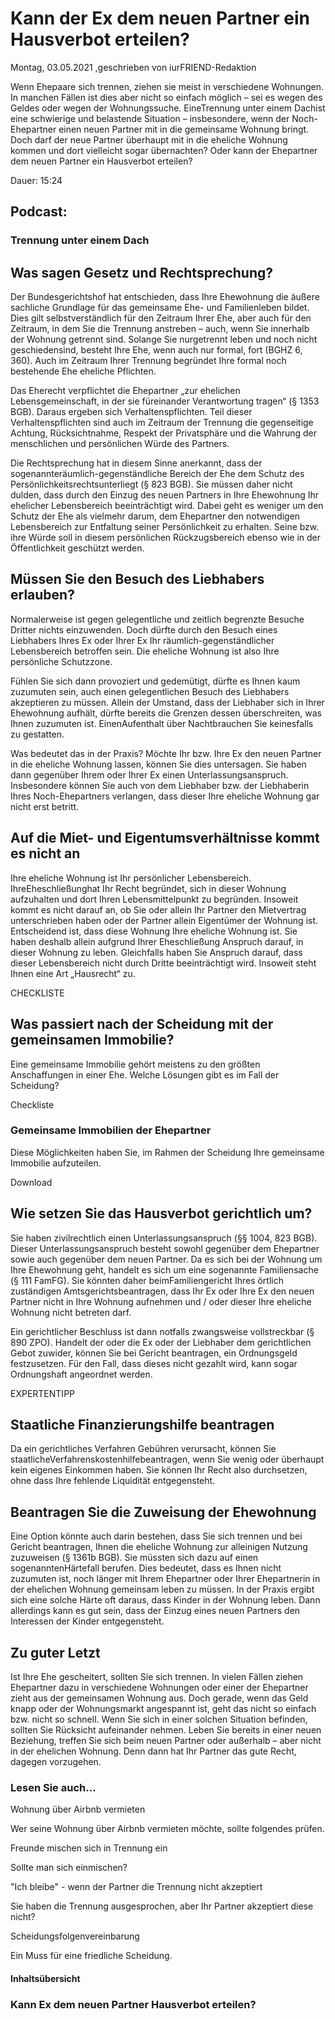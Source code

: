 # Kann der Ex dem neuen Partner ein Hausverbot erteilen?

Montag, 03.05.2021 ,geschrieben von iurFRIEND-Redaktion

Wenn Ehepaare sich trennen, ziehen sie meist in verschiedene Wohnungen. In manchen Fällen ist dies aber nicht so einfach möglich – sei es wegen des Geldes oder wegen der Wohnungssuche. EineTrennung unter einem Dachist eine schwierige und belastende Situation – insbesondere, wenn der Noch-Ehepartner einen neuen Partner mit in die gemeinsame Wohnung bringt. Doch darf der neue Partner überhaupt mit in die eheliche Wohnung kommen und dort vielleicht sogar übernachten? Oder kann der Ehepartner dem neuen Partner ein Hausverbot erteilen?

Dauer: 15:24

## Podcast:

### Trennung unter einem Dach

## Was sagen Gesetz und Rechtsprechung?

Der Bundesgerichtshof hat entschieden, dass Ihre Ehewohnung die äußere sachliche Grundlage für das gemeinsame Ehe- und Familienleben bildet. Dies gilt selbstverständlich für den Zeitraum Ihrer Ehe, aber auch für den Zeitraum, in dem Sie die Trennung anstreben – auch, wenn Sie innerhalb der Wohnung getrennt sind. Solange Sie nurgetrennt leben und noch nicht geschiedensind, besteht Ihre Ehe, wenn auch nur formal, fort (BGHZ 6, 360). Auch im Zeitraum Ihrer Trennung begründet Ihre formal noch bestehende Ehe eheliche Pflichten.

Das Eherecht verpflichtet die Ehepartner „zur ehelichen Lebensgemeinschaft, in der sie füreinander Verantwortung tragen“ (§ 1353 BGB). Daraus ergeben sich Verhaltenspflichten. Teil dieser Verhaltenspflichten sind auch im Zeitraum der Trennung die gegenseitige Achtung, Rücksichtnahme, Respekt der Privatsphäre und die Wahrung der menschlichen und persönlichen Würde des Partners.

Die Rechtsprechung hat in diesem Sinne anerkannt, dass der sogenannteräumlich-gegenständliche Bereich der Ehe dem Schutz des Persönlichkeitsrechtsunterliegt (§ 823 BGB). Sie müssen daher nicht dulden, dass durch den Einzug des neuen Partners in Ihre Ehewohnung Ihr ehelicher Lebensbereich beeinträchtigt wird. Dabei geht es weniger um den Schutz der Ehe als vielmehr darum, dem Ehepartner den notwendigen Lebensbereich zur Entfaltung seiner Persönlichkeit zu erhalten. Seine bzw. ihre Würde soll in diesem persönlichen Rückzugsbereich ebenso wie in der Öffentlichkeit geschützt werden.

## Müssen Sie den Besuch des Liebhabers erlauben?

Normalerweise ist gegen gelegentliche und zeitlich begrenzte Besuche Dritter nichts einzuwenden. Doch dürfte durch den Besuch eines Liebhabers Ihres Ex oder Ihrer Ex Ihr räumlich-gegenständlicher Lebensbereich betroffen sein. Die eheliche Wohnung ist also Ihre persönliche Schutzzone.

Fühlen Sie sich dann provoziert und gedemütigt, dürfte es Ihnen kaum zuzumuten sein, auch einen gelegentlichen Besuch des Liebhabers akzeptieren zu müssen. Allein der Umstand, dass der Liebhaber sich in Ihrer Ehewohnung aufhält, dürfte bereits die Grenzen dessen überschreiten, was Ihnen zuzumuten ist. EinenAufenthalt über Nachtbrauchen Sie keinesfalls zu gestatten.

Was bedeutet das in der Praxis? Möchte Ihr bzw. Ihre Ex den neuen Partner in die eheliche Wohnung lassen, können Sie dies untersagen. Sie haben dann gegenüber Ihrem oder Ihrer Ex einen Unterlassungsanspruch. Insbesondere können Sie auch von dem Liebhaber bzw. der Liebhaberin Ihres Noch-Ehepartners verlangen, dass dieser Ihre eheliche Wohnung gar nicht erst betritt.

## Auf die Miet- und Eigentumsverhältnisse kommt es nicht an

Ihre eheliche Wohnung ist Ihr persönlicher Lebensbereich. IhreEheschließunghat Ihr Recht begründet, sich in dieser Wohnung aufzuhalten und dort Ihren Lebensmittelpunkt zu begründen. Insoweit kommt es nicht darauf an, ob Sie oder allein Ihr Partner den Mietvertrag unterschrieben haben oder der Partner allein Eigentümer der Wohnung ist. Entscheidend ist, dass diese Wohnung Ihre eheliche Wohnung ist. Sie haben deshalb allein aufgrund Ihrer Eheschließung Anspruch darauf, in dieser Wohnung zu leben. Gleichfalls haben Sie Anspruch darauf, dass dieser Lebensbereich nicht durch Dritte beeinträchtigt wird. Insoweit steht Ihnen eine Art „Hausrecht“ zu.

CHECKLISTE

## Was passiert nach der Scheidung mit der gemeinsamen Immobilie?

Eine gemeinsame Immobilie gehört meistens zu den größten Anschaffungen in einer Ehe. Welche Lösungen gibt es im Fall der Scheidung?

Checkliste

### Gemeinsame Immobilien der Ehepartner

Diese Möglichkeiten haben Sie, im Rahmen der Scheidung Ihre gemeinsame Immobilie aufzuteilen.

Download

## Wie setzen Sie das Hausverbot gerichtlich um?

Sie haben zivilrechtlich einen Unterlassungsanspruch (§§ 1004, 823 BGB). Dieser Unterlassungsanspruch besteht sowohl gegenüber dem Ehepartner sowie auch gegenüber dem neuen Partner. Da es sich bei der Wohnung um Ihre Ehewohnung geht, handelt es sich um eine sogenannte Familiensache (§ 111 FamFG). Sie könnten daher beimFamiliengericht Ihres örtlich zuständigen Amtsgerichtsbeantragen, dass Ihr Ex oder Ihre Ex den neuen Partner nicht in Ihre Wohnung aufnehmen und / oder dieser Ihre eheliche Wohnung nicht betreten darf.

Ein gerichtlicher Beschluss ist dann notfalls zwangsweise vollstreckbar (§ 890 ZPO). Handelt der oder die Ex oder der Liebhaber dem gerichtlichen Gebot zuwider, können Sie bei Gericht beantragen, ein Ordnungsgeld festzusetzen. Für den Fall, dass dieses nicht gezahlt wird, kann sogar Ordnungshaft angeordnet werden.

EXPERTENTIPP

## Staatliche Finanzierungshilfe beantragen

Da ein gerichtliches Verfahren Gebühren verursacht, können Sie staatlicheVerfahrenskostenhilfebeantragen, wenn Sie wenig oder überhaupt kein eigenes Einkommen haben. Sie können Ihr Recht also durchsetzen, ohne dass Ihre fehlende Liquidität entgegensteht.

## Beantragen Sie die Zuweisung der Ehewohnung

Eine Option könnte auch darin bestehen, dass Sie sich trennen und bei Gericht beantragen, Ihnen die eheliche Wohnung zur alleinigen Nutzung zuzuweisen (§ 1361b BGB). Sie müssten sich dazu auf einen sogenanntenHärtefall berufen. Dies bedeutet, dass es Ihnen nicht zuzumuten ist, noch länger mit Ihrem Ehepartner oder Ihrer Ehepartnerin in der ehelichen Wohnung gemeinsam leben zu müssen. In der Praxis ergibt sich eine solche Härte oft daraus, dass Kinder in der Wohnung leben. Dann allerdings kann es gut sein, dass der Einzug eines neuen Partners den Interessen der Kinder entgegensteht.

## Zu guter Letzt

Ist Ihre Ehe gescheitert, sollten Sie sich trennen. In vielen Fällen ziehen Ehepartner dazu in verschiedene Wohnungen oder einer der Ehepartner zieht aus der gemeinsamen Wohnung aus. Doch gerade, wenn das Geld knapp oder der Wohnungsmarkt angespannt ist, geht das nicht so einfach bzw. nicht so schnell. Wenn Sie sich in einer solchen Situation befinden, sollten Sie Rücksicht aufeinander nehmen. Leben Sie bereits in einer neuen Beziehung, treffen Sie sich beim neuen Partner oder außerhalb – aber nicht in der ehelichen Wohnung. Denn dann hat Ihr Partner das gute Recht, dagegen vorzugehen.

### Lesen Sie auch...

Wohnung über Airbnb vermieten

Wer seine Wohnung über Airbnb vermieten möchte, sollte folgendes prüfen.

Freunde mischen sich in Trennung ein

Sollte man sich einmischen?

"Ich bleibe" - wenn der Partner die Trennung nicht akzeptiert

Sie haben die Trennung ausgesprochen, aber Ihr Partner akzeptiert diese nicht?

Scheidungsfolgenvereinbarung

Ein Muss für eine friedliche Scheidung.

#### Inhaltsübersicht

### Kann Ex dem neuen Partner Hausverbot erteilen?